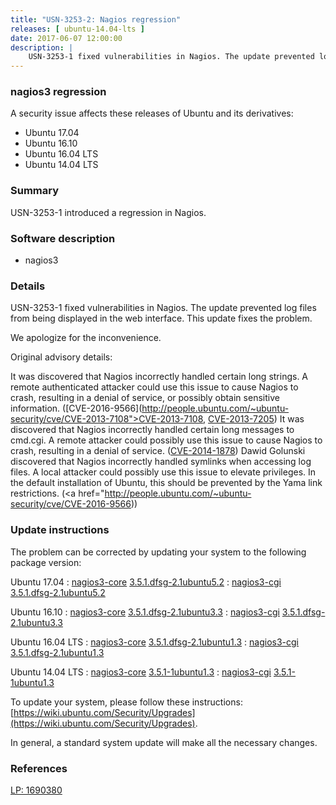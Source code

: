 ```yaml
---
title: "USN-3253-2: Nagios regression"
releases: [ ubuntu-14.04-lts ]
date: 2017-06-07 12:00:00
description: |
    USN-3253-1 fixed vulnerabilities in Nagios. The update prevented log files from being displayed in the web interface. This update fixes the problem.
--- 
```

 
### nagios3 regression

A security issue affects these releases of Ubuntu and its derivatives:

* Ubuntu 17.04
* Ubuntu 16.10
* Ubuntu 16.04 LTS
* Ubuntu 14.04 LTS

### Summary

USN-3253-1 introduced a regression in Nagios. 

### Software description

* nagios3 

### Details

USN-3253-1 fixed vulnerabilities in Nagios. The update prevented log files from being displayed in the web interface. This update fixes the problem.

We apologize for the inconvenience.

Original advisory details:

 It was discovered that Nagios incorrectly handled certain long strings. A remote authenticated attacker could use this issue to cause Nagios to crash, resulting in a denial of service, or possibly obtain sensitive information. ([CVE-2016-9566](http://people.ubuntu.com/~ubuntu-security/cve/CVE-2013-7108">CVE-2013-7108</a>, <a href="http://people.ubuntu.com/~ubuntu-security/cve/CVE-2013-7205">CVE-2013-7205</a>) It was discovered that Nagios incorrectly handled certain long messages to cmd.cgi. A remote attacker could possibly use this issue to cause Nagios to crash, resulting in a denial of service. (<a href="http://people.ubuntu.com/~ubuntu-security/cve/CVE-2014-1878">CVE-2014-1878</a>) Dawid Golunski discovered that Nagios incorrectly handled symlinks when accessing log files. A local attacker could possibly use this issue to elevate privileges. In the default installation of Ubuntu, this should be prevented by the Yama link restrictions. (<a href="http://people.ubuntu.com/~ubuntu-security/cve/CVE-2016-9566)) 

### Update instructions

The problem can be corrected by updating your system to the following package version:

Ubuntu 17.04
 : [nagios3-core](https://launchpad.net/ubuntu/+source/nagios3) <span> [3.5.1.dfsg-2.1ubuntu5.2](https://launchpad.net/ubuntu/+source/nagios3/3.5.1.dfsg-2.1ubuntu5.2) </span> 
 : [nagios3-cgi](https://launchpad.net/ubuntu/+source/nagios3) <span> [3.5.1.dfsg-2.1ubuntu5.2](https://launchpad.net/ubuntu/+source/nagios3/3.5.1.dfsg-2.1ubuntu5.2) </span> 

Ubuntu 16.10
 : [nagios3-core](https://launchpad.net/ubuntu/+source/nagios3) <span> [3.5.1.dfsg-2.1ubuntu3.3](https://launchpad.net/ubuntu/+source/nagios3/3.5.1.dfsg-2.1ubuntu3.3) </span> 
 : [nagios3-cgi](https://launchpad.net/ubuntu/+source/nagios3) <span> [3.5.1.dfsg-2.1ubuntu3.3](https://launchpad.net/ubuntu/+source/nagios3/3.5.1.dfsg-2.1ubuntu3.3) </span> 

Ubuntu 16.04 LTS
 : [nagios3-core](https://launchpad.net/ubuntu/+source/nagios3) <span> [3.5.1.dfsg-2.1ubuntu1.3](https://launchpad.net/ubuntu/+source/nagios3/3.5.1.dfsg-2.1ubuntu1.3) </span> 
 : [nagios3-cgi](https://launchpad.net/ubuntu/+source/nagios3) <span> [3.5.1.dfsg-2.1ubuntu1.3](https://launchpad.net/ubuntu/+source/nagios3/3.5.1.dfsg-2.1ubuntu1.3) </span> 

Ubuntu 14.04 LTS
 : [nagios3-core](https://launchpad.net/ubuntu/+source/nagios3) <span> [3.5.1-1ubuntu1.3](https://launchpad.net/ubuntu/+source/nagios3/3.5.1-1ubuntu1.3) </span> 
 : [nagios3-cgi](https://launchpad.net/ubuntu/+source/nagios3) <span> [3.5.1-1ubuntu1.3](https://launchpad.net/ubuntu/+source/nagios3/3.5.1-1ubuntu1.3) </span> 

To update your system, please follow these instructions: [https://wiki.ubuntu.com/Security/Upgrades](https://wiki.ubuntu.com/Security/Upgrades).

In general, a standard system update will make all the necessary changes. 

### References

 [LP: 1690380](https://launchpad.net/bugs/1690380)
 
